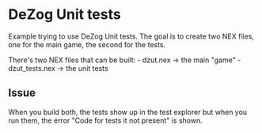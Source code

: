 # DeZog Unit tests

Example trying to use DeZog Unit tests. The goal is to create two NEX files, one for the main game, the second for the tests.

There's two NEX files that can be built:
    - dzut.nex -> the main "game"
    - dzut_tests.nex -> the unit tests

## Issue

When you build both, the tests show up in the test explorer but when you run them, the error "Code for tests it not present" is shown.


